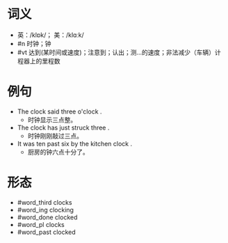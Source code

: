 # 词义
- 英：/klɒk/； 美：/klɑːk/
- #n 时钟；钟
- #vt 达到(某时间或速度)；注意到；认出；测…的速度；非法减少（车辆）计程器上的里程数
# 例句
- The clock said three o'clock .
	- 时钟显示三点整。
- The clock has just struck three .
	- 时钟刚刚敲过三点。
- It was ten past six by the kitchen clock .
	- 厨房的钟六点十分了。
# 形态
- #word_third clocks
- #word_ing clocking
- #word_done clocked
- #word_pl clocks
- #word_past clocked
